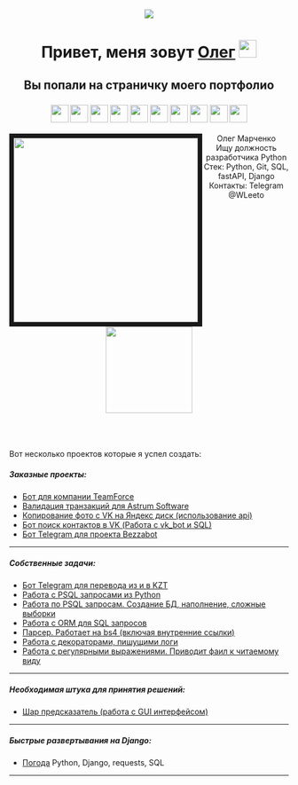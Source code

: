 <h1 align="center"><img src="https://media.tenor.com/FqpU8vuls1IAAAAj/shean-ove%C4%8Dka.gif"></h1>

<h1 align="center">Привет, меня зовут <a href="https://vk.com/memesaboutoleg">Олег</a> 
<img src="https://github.com/blackcater/blackcater/raw/main/images/Hi.gif" height="32"/></h1>

<h2 align="center">Вы попали на страничку моего портфолио</h2>
<h3 align="center">
<img src="https://simpleicons.org/icons/python.svg" height="32">
<img src="https://simpleicons.org/icons/git.svg" height="32">
<img src="https://simpleicons.org/icons/github.svg" height="32">
<img src="https://simpleicons.org/icons/postgresql.svg" height="32">
<img src="https://simpleicons.org/icons/mysql.svg" height="32">
<img src="https://simpleicons.org/icons/sqlite.svg" height="32">
<img src="https://simpleicons.org/icons/django.svg" height="32">
<img src="https://simpleicons.org/icons/fastapi.svg" height="32">
<img src="https://simpleicons.org/icons/html5.svg" height="32">
<img src="https://simpleicons.org/icons/css3.svg" height="32">
</h3>


<div align="center">
<img src="https://sun9-51.userapi.com/impf/c837334/v837334653/29e15/2V1WPzo0DFw.jpg?size=1620x2160&quality=96&sign=13e6347a01d1a684cd7b70baf2013f2d&type=album" align="left" height="332" style=" border: 8px solid;">
    <div>
Олег Марченко <br>
Ищу должность разработчика Python <br> 
Стек: Python, Git, SQL, fastAPI, Django <br> 
Контакты: Telegram @WLeeto <br><br>
<img src="https://github-readme-stats.vercel.app/api?username=WLeeto&show_icons=true&count_private=true" height="156">
    </div>
</div>

<br><br><br>
Вот несколько проектов которые я успел создать:

##### Заказные проекты:
* [Бот для компании TeamForce](https://github.com/WLeeto/Digital_ref_bot)
* [Валидация транзакций для Astrum Software](https://github.com/WLeeto/transaction_check)
* [Копирование фото с VK на Яндекс диск (использование api)](https://github.com/WLeeto/HW-VK_photos_to_Ya_disk)
* [Бот поиск контактов в VK (Работа с vk_bot и SQL)](https://github.com/WLeeto/VKinder_bot_vk_api)
* [Бот Telegram для проекта Bezzabot](https://github.com/WLeeto/Bez_za_bot)

-------

##### Собственные задачи:
* [Бот Telegram для перевода из и в KZT](https://github.com/WLeeto/KZ_bot)
* [Работа с PSQL запросами из Python](https://github.com/WLeeto/PostSQL-from-Python)
* [Работа по PSQL запросам. Создание БД, наполнение, сложные выборки](https://github.com/WLeeto/SQL-request-HW_2)
* [Работа с ORM для SQL запросов](https://github.com/WLeeto/SQL_ORM_Homework)
* [Парсер. Работает на bs4 (включая внутренние ссылки)](https://github.com/WLeeto/Parser)
* [Работа с декораторами, пишущими логи](https://github.com/WLeeto/Decorators_HW)
* [Работа с регулярными выражениями. Приводит фаил к читаемому виду](https://github.com/WLeeto/Reg_exp_HW)
-------

##### Необходимая штука для принятия решений:
* [Шар предсказатель (работа с GUI интерфейсом)](https://github.com/WLeeto/MagicBall)
-------
##### Быстрые развертывания на Django:
* [Погода](https://github.com/WLeeto/Django_weather) Python, Django, requests, SQL
-------


